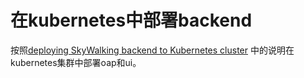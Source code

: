 # 在kubernetes中部署backend

按照[deploying SkyWalking backend to Kubernetes cluster](https://github.com/apache/incubator-skywalking-kubernetes#deploy-skywalking-backend-to-kubernetes-cluster)
中的说明在kubernetes集群中部署oap和ui。
 